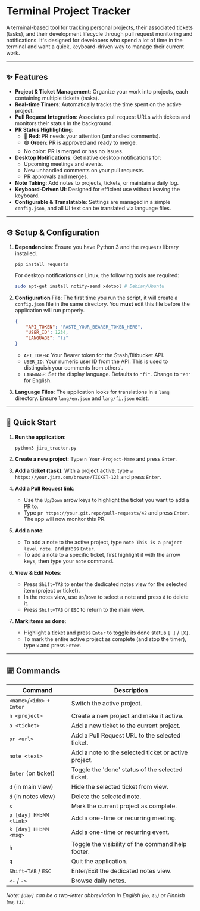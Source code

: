 # Terminal Project Tracker

A terminal-based tool for tracking personal projects, their associated tickets (tasks), and their development lifecycle through pull request monitoring and notifications. It's designed for developers who spend a lot of time in the terminal and want a quick, keyboard-driven way to manage their current work.

---

## ✨ Features

* **Project & Ticket Management**: Organize your work into projects, each containing multiple tickets (tasks).
* **Real-time Timers**: Automatically tracks the time spent on the active project.
* **Pull Request Integration**: Associates pull request URLs with tickets and monitors their status in the background.
* **PR Status Highlighting**:
    * 🔴 **Red**: PR needs your attention (unhandled comments).
    * 🟢 **Green**: PR is approved and ready to merge.
    * No color: PR is merged or has no issues.
* **Desktop Notifications**: Get native desktop notifications for:
    * Upcoming meetings and events.
    * New unhandled comments on your pull requests.
    * PR approvals and merges.
* **Note Taking**: Add notes to projects, tickets, or maintain a daily log.
* **Keyboard-Driven UI**: Designed for efficient use without leaving the keyboard.
* **Configurable & Translatable**: Settings are managed in a simple `config.json`, and all UI text can be translated via language files.

---

## ⚙️ Setup & Configuration

1.  **Dependencies**: Ensure you have Python 3 and the `requests` library installed.
    ```bash
    pip install requests
    ```
    For desktop notifications on Linux, the following tools are required:
    ```bash
    sudo apt-get install notify-send xdotool # Debian/Ubuntu
    ```

2.  **Configuration File**: The first time you run the script, it will create a `config.json` file in the same directory. You **must** edit this file before the application will run properly.

    ```json
    {
        "API_TOKEN": "PASTE_YOUR_BEARER_TOKEN_HERE",
        "USER_ID": 1234,
        "LANGUAGE": "fi"
    }
    ```
    * `API_TOKEN`: Your Bearer token for the Stash/Bitbucket API.
    * `USER_ID`: Your numeric user ID from the API. This is used to distinguish your comments from others'.
    * `LANGUAGE`: Set the display language. Defaults to `"fi"`. Change to `"en"` for English.

3.  **Language Files**: The application looks for translations in a `lang` directory. Ensure `lang/en.json` and `lang/fi.json` exist.

---

## 🚀 Quick Start

1.  **Run the application**:
    ```bash
    python3 jira_tracker.py
    ```

2.  **Create a new project**:
    Type `n Your-Project-Name` and press `Enter`.

3.  **Add a ticket (task)**:
    With a project active, type `a https://your.jira.com/browse/TICKET-123` and press `Enter`.

4.  **Add a Pull Request link**:
    * Use the `Up`/`Down` arrow keys to highlight the ticket you want to add a PR to.
    * Type `pr https://your.git.repo/pull-requests/42` and press `Enter`. The app will now monitor this PR.

5.  **Add a note**:
    * To add a note to the active project, type `note This is a project-level note.` and press `Enter`.
    * To add a note to a specific ticket, first highlight it with the arrow keys, then type your `note` command.

6.  **View & Edit Notes**:
    * Press `Shift+TAB` to enter the dedicated notes view for the selected item (project or ticket).
    * In the notes view, use `Up`/`Down` to select a note and press `d` to delete it.
    * Press `Shift+TAB` or `ESC` to return to the main view.

7.  **Mark items as done**:
    * Highlight a ticket and press `Enter` to toggle its done status `[ ]` / `[X]`.
    * To mark the entire active project as complete (and stop the timer), type `x` and press `Enter`.

---

## ⌨️ Commands

| Command                   | Description                                          |
| ------------------------- | ---------------------------------------------------- |
| `<name>`/`<idx>` + `Enter`| Switch the active project.                           |
| `n <project>`             | Create a new project and make it active.             |
| `a <ticket>`              | Add a new ticket to the current project.             |
| `pr <url>`                | Add a Pull Request URL to the selected ticket.       |
| `note <text>`             | Add a note to the selected ticket or active project. |
| `Enter` (on ticket)       | Toggle the 'done' status of the selected ticket.     |
| `d` (in main view)        | Hide the selected ticket from view.                  |
| `d` (in notes view)       | Delete the selected note.                            |
| `x`                       | Mark the current project as complete.                |
| `p [day] HH:MM <link>`    | Add a one-time or recurring meeting.                 |
| `k [day] HH:MM <msg>`     | Add a one-time or recurring event.                   |
| `h`                       | Toggle the visibility of the command help footer.    |
| `q`                       | Quit the application.                                |
| `Shift+TAB` / `ESC`       | Enter/Exit the dedicated notes view.                 |
| `<-` / `->`               | Browse daily notes.                                  |

*Note: `[day]` can be a two-letter abbreviation in English (`mo`, `tu`) or Finnish (`ma`, `ti`).*
